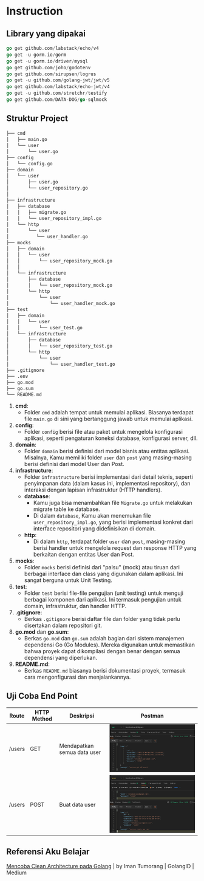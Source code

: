 # Instruction

## Library yang dipakai
```go
go get github.com/labstack/echo/v4
go get -u gorm.io/gorm
go get -u gorm.io/driver/mysql
go get github.com/joho/godotenv
go get github.com/sirupsen/logrus
go get -u github.com/golang-jwt/jwt/v5
go get github.com/labstack/echo-jwt/v4
go get -u github.com/stretchr/testify
go get github.com/DATA-DOG/go-sqlmock
```

## Struktur Project

```
├── cmd
│   ├── main.go
│   └── user
│       └── user.go
├── config
│   └── config.go
├── domain
│   └── user
│       ├── user.go
│       └── user_repository.go
│   
├── infrastructure
│   ├── database
│   │   ├── migrate.go
│   │   └── user_repository_impl.go
│   └── http
│       └── user
│          └── user_handler.go
├── mocks
│   ├── domain
│   │   └── user
│   │       └── user_repository_mock.go
│   │       
│   └── infrastructure
│       ├── database
│       │   └── user_repository_mock.go
│       └── http
│           └── user
│               └── user_handler_mock.go
├── test
│   ├── domain
│   │   └── user
│   │       └── user_test.go
│   └── infrastructure
│       ├── database
│       │   └── user_repository_test.go
│       └── http
│           └── user
│               └── user_handler_test.go
├── .gitignore
├── .env
├── go.mod
├── go.sum
└── README.md
```

1.  **cmd**:
    -   Folder `cmd` adalah tempat untuk memulai aplikasi. Biasanya terdapat file `main.go` di sini yang bertanggung jawab untuk memulai aplikasi.
2.  **config**:
    -   Folder `config` berisi file atau paket untuk mengelola konfigurasi aplikasi, seperti pengaturan koneksi database, konfigurasi server, dll.
3.  **domain**:
    -   Folder `domain` berisi definisi dari model bisnis atau entitas aplikasi. Misalnya, Kamu memiliki folder `user` dan `post` yang masing-masing berisi definisi dari model User dan Post.
4.  **infrastructure**:
    -   Folder `infrastructure` berisi implementasi dari detail teknis, seperti penyimpanan data (dalam kasus ini, implementasi repository), dan interaksi dengan lapisan infrastruktur (HTTP handlers).
    -   **database**:
        - Kamu juga bisa menambahkan file `Migrate.go` untuk melakukan migrate table ke database.
        -   Di dalam `database`, Kamu akan menemukan file `user_repository_impl.go`, yang berisi implementasi konkret dari interface repositori yang didefinisikan di domain.
    -   **http**:
        -   Di dalam `http`, terdapat folder `user` dan `post`, masing-masing berisi handler untuk mengelola request dan response HTTP yang berkaitan dengan entitas User dan Post.
5.  **mocks**:
    -   Folder `mocks` berisi definisi dari "palsu" (mock) atau tiruan dari berbagai interface dan class yang digunakan dalam aplikasi. Ini sangat berguna untuk Unit Testing.
6.  **test**:
    -   Folder `test` berisi file-file pengujian (unit testing) untuk menguji berbagai komponen dari aplikasi. Ini termasuk pengujian untuk domain, infrastruktur, dan handler HTTP.
7.  **.gitignore**:
    -   Berkas `.gitignore` berisi daftar file dan folder yang tidak perlu disertakan dalam repositori git.
8.  **go.mod** dan **go.sum**:
    -   Berkas `go.mod` dan `go.sum` adalah bagian dari sistem manajemen dependensi Go (Go Modules). Mereka digunakan untuk memastikan bahwa proyek dapat dikompilasi dengan benar dengan semua dependensi yang diperlukan.
9.  **README.md**:
    -   Berkas `README.md` biasanya berisi dokumentasi proyek, termasuk cara mengonfigurasi dan menjalankannya.

## Uji Coba End Point

| Route         | HTTP Method | Deskripsi                            | Postman          |
|--             |--           |--                                    |--                |
| /users        | GET         | Mendapatkan semua data user          | ![1](./1.png)      |  
| /users        | POST         | Buat data user          | ![2](./2.png)      |    

## Referensi Aku Belajar
[Mencoba Clean Architecture pada Golang](https://medium.com/golangid/mencoba-golang-clean-architecture-c2462f355f41) | by Iman Tumorang | GolangID | Medium
